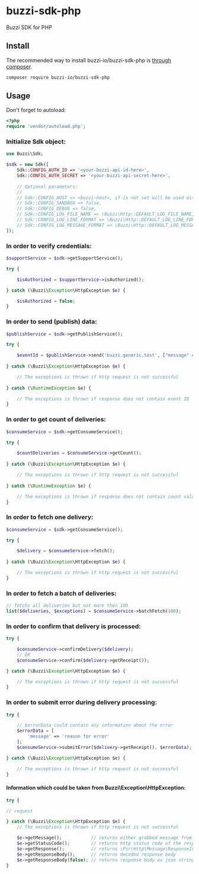 # buzzi-sdk-php
Buzzi SDK for PHP

## Install

The recommended way to install buzzi-io/buzzi-sdk-php is [through composer](http://getcomposer.org).

```bash
composer require buzzi-io/buzzi-sdk-php
```

## Usage

Don't forget to autoload:

```php
<?php
require 'vendor/autoload.php';
```

### Initialize Sdk object:

```php
use Buzzi\Sdk;

$sdk = new Sdk([
    Sdk::CONFIG_AUTH_ID => '<your-buzzi-api-id-here>',
    Sdk::CONFIG_AUTH_SECRET => '<your-buzzi-api-secret-here>',
    
    // Optional parameters:
    //
    // Sdk::CONFIG_HOST => <buzzi-host>, if is not set will be used either production or sandbox predefined hosts depends on Sdk::CONFIG_SANDBOX
    // Sdk::CONFIG_SANDBOX => false,
    // Sdk::CONFIG_DEBUG => false,
    // Sdk::CONFIG_LOG_FILE_NAME => \Buzzi\Http::DEFAULT_LOG_FILE_NAME,
    // Sdk::CONFIG_LOG_LINE_FORMAT => \Buzzi\Http::DEFAULT_LOG_LINE_FORMAT,
    // Sdk::CONFIG_LOG_MESSAGE_FORMAT => \Buzzi\Http::DEFAULT_LOG_MESSAGE_FORMAT
]);
```

### In order to verify credentials:
```php
$supportService = $sdk->getSupportService();

try {

    $isAuthorized = $supportService->isAuthorized();

} catch (\Buzzi\Exception\HttpException $e) {

    $isAuthorized = false;
}
```

### In order to send (publish) data:

```php
$publishService = $sdk->getPublishService();

try {

    $eventId = $publishService->send('buzzi.generic.test', ["message" => "Hello, World", "timestamp" => date(DATE_ATOM)]);
    
} catch (\Buzzi\Exception\HttpException $e) {

    // The exceptions is thrown if http request is not successful
    
} catch (\RuntimeException $e) {

    // The exceptions is thrown if response does not contain event ID
}
```

### In order to get count of deliveries:
```php
$consumeService = $sdk->getConsumeService();

try {

    $countDeliveries = $consumeService->getCount();
    
} catch (\Buzzi\Exception\HttpException $e) {

    // The exceptions is thrown if http request is not successful
    
} catch (\RuntimeException $e) {

    // The exceptions is thrown if response does not contain count value
}
```

### In order to fetch one delivery:
```php
$consumeService = $sdk->getConsumeService();

try {

    $delivery = $consumeService->fetch();
    
} catch (\Buzzi\Exception\HttpException $e) {

    // The exceptions is thrown if http request is not successful
}
```

### In order to fetch a batch of deliveries:
```php
// fetchs all deliveries but not more then 100
list($deliveries, $exceptions) = $consumeService->batchFetch(100);
```

### In order to confirm that delivery is processed:
```php
try {

    $consumeService->confirmDelivery($delivery);
    // OR
    $consumeService->confirm($delivery->getReceipt());

} catch (\Buzzi\Exception\HttpException $e) {

    // The exceptions is thrown if http request is not successful
}
```

### In order to submit error during delivery processing:
```php
try {

    // $errorData could contain any information about the error
    $errorData = [
        'message' => 'reason for error'
    ];
    $consumeService->submitError($delivery->getReceipt(), $errorData);

} catch (\Buzzi\Exception\HttpException $e) {

    // The exceptions is thrown if http request is not successful
}
```

#### Information which could be taken from Buzzi\Exception\HttpException:
```php
try {

// request

} catch (\Buzzi\Exception\HttpException $e) {
    // The exceptions is thrown if http request is not successful

    $e->getMessage();           // returns either grabbed message from response body or reason phrase
    $e->getStatusCode();        // returns http status code of the response
    $e->getResponse();          // returns \Psr\Http\Message\ResponseInterface|\GuzzleHttp\Psr7\Response
    $e->getResponseBody();      // returns decoded response body
    $e->getResponseBody(false); // returns response body as json string
}
```
